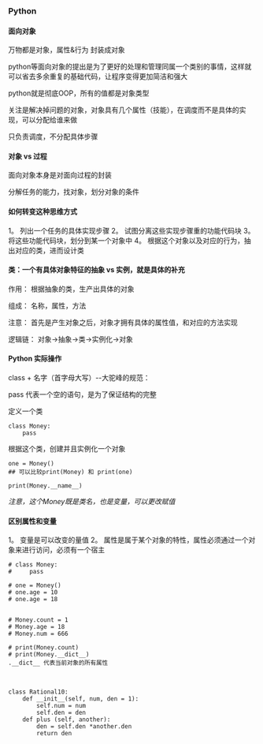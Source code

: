 ### Python 

#### 面向对象
万物都是对象，属性&行为 封装成对象 

python等面向对象的提出是为了更好的处理和管理同属一个类别的事情，这样就可以省去多余重复的基础代码，让程序变得更加简洁和强大

python就是彻底OOP，所有的值都是对象类型

关注是解决掉问题的对象，对象具有几个属性（技能），在调度而不是具体的实现，可以分配给谁来做

只负责调度，不分配具体步骤

#### 对象 vs 过程
面向对象本身是对面向过程的封装

分解任务的能力，找对象，划分对象的条件

#### 如何转变这种思维方式
1。 列出一个任务的具体实现步骤
2。 试图分离这些实现步骤重的功能代码块
3。 将这些功能代码块，划分到某一个对象中
4。 根据这个对象以及对应的行为，抽出对应的类，进而设计类

#### 类：一个有具体对象特征的抽象 vs 实例，就是具体的补充
作用： 根据抽象的类，生产出具体的对象 

组成： 名称，属性，方法

注意： 首先是产生对象之后，对象才拥有具体的属性值，和对应的方法实现

逻辑链： 对象->抽象->类->实例化->对象

#### Python 实际操作
class + 名字（首字母大写）--大驼峰的规范：

pass 代表一个空的语句，是为了保证结构的完整

定义一个类
```
class Money:
    pass
```

根据这个类，创建并且实例化一个对象

```
one = Money()
## 可以比较print(Money) 和 print(one) 

print(Money.__name__)
```

*注意，这个Money既是类名，也是变量，可以更改赋值*

#### 区别属性和变量
1。 变量是可以改变的量值
2。 属性是属于某个对象的特性，属性必须通过一个对象来进行访问，必须有一个宿主

```
# class Money:
#     pass

# one = Money()
# one.age = 10
# one.age = 18


# Money.count = 1
# Money.age = 18
# Money.num = 666

# print(Money.count)
# print(Money.__dict__)
.__dict__ 代表当前对象的所有属性
```

<br />

```
class Rational10:
    def __init__(self, num, den = 1):
        self.num = num
        self.den = den
    def plus (self, another):
        den = self.den *another.den
        return den

```

